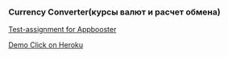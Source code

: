 ### Currency Converter(курсы валют и расчет обмена)

[Test-assignment for Appbooster](https://github.com/appbooster/test-assignments/blob/master/tasks/frontend.md)

[Demo Click on Heroku](https://currencyconverterbyabarmenkov.herokuapp.com/converter)
